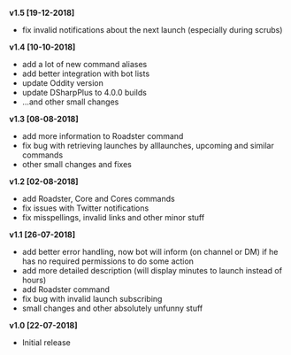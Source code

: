 **v1.5 [19-12-2018]**
 - fix invalid notifications about the next launch (especially during scrubs)

**v1.4 [10-10-2018]**
 - add a lot of new command aliases
 - add better integration with bot lists
 - update Oddity version
 - update DSharpPlus to 4.0.0 builds
 - ...and other small changes

**v1.3 [08-08-2018]**
 - add more information to Roadster command
 - fix bug with retrieving launches by alllaunches, upcoming and similar commands
 - other small changes and fixes

**v1.2 [02-08-2018]**
 - add Roadster, Core and Cores commands
 - fix issues with Twitter notifications
 - fix misspellings, invalid links and other minor stuff

**v1.1 [26-07-2018]**
 - add better error handling, now bot will inform (on channel or DM) if he has no required permissions to do some action
 - add more detailed description (will display minutes to launch instead of hours)
 - add Roadster command
 - fix bug with invalid launch subscribing
 - small changes and other absolutely unfunny stuff

**v1.0 [22-07-2018]**
 - Initial release